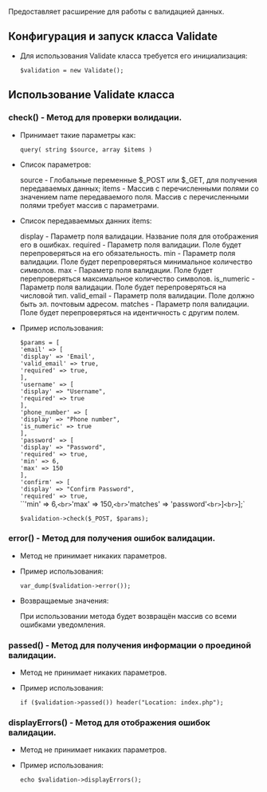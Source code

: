 Предоставляет расширение для работы с валидацией данных.

## Конфигурация и запуск класса Validate

- Для использования Validate класса требуется его инициализация:

  `$validation = new Validate();`

## Использование Validate класса

### check() - Метод для проверки волидации.

- Принимает такие параметры как:

  `query( string $source, array $items )`

- Список параметров:

  source - Глобальные переменные $_POST или $\_GET, для получения передаваемых данных;
  items - Массив с перечисленными полями со значением name передаваемого поля. Массив с перечисленными полями требует массив с параметрами.

- Список передаваеммых данних items:

  display - Параметр поля валидации. Название поля для отображения его в ошибках.
  required - Параметр поля валидации. Поле будет перепроверяться на его обязательность.
  min - Параметр поля валидации. Поле будет перепроверяться минимальное количество символов.
  max - Параметр поля валидации. Поле будет перепроверяться максимальное количество символов.
  is_numeric - Параметр поля валидации. Поле будет перепроверяться на числовой тип.
  valid_email - Параметр поля валидации. Поле должно быть эл. почтовым адресом.
  matches - Параметр поля валидации. Поле будет перепроверяться на идентичность с другим полем.

- Пример использования:

  `$params = [`<br>
  `'email' => [`<br>
  `'display' => 'Email',`<br>
  `'valid_email' => true,`<br>
  `'required' => true,`<br>
  `],`<br>
  `'username' => [`<br>
  `'display' => "Username",`<br>
  `'required' => true`<br>
  `],`<br>
  `'phone_number' => [`<br>
  `'display' => "Phone number",`<br>
  `'is_numeric' => true`<br>
  `],`<br>
  `'password' => [`<br>
  `'display' => "Password",`<br>
  `'required' => true,`<br>
  `'min' => 6,`<br>
  `'max' => 150`<br>
  `],`<br>
  `'confirm' => [`<br>
  `'display' => "Confirm Password",`<br>
  `'required' => true,`<br>
  ``'min' => 6,`<br>`'max' => 150,`<br>`'matches' => 'password'`<br>`]`<br>`];`<br>

  `$validation->check($_POST, $params);`

### error() - Метод для получения ошибок валидации.

- Метод не принимает никаких параметров.

- Пример использования:

  `var_dump($validation->error());`

- Возвращаемые значения:

  При использовании метода будет возвращён массив со всеми ошибками уведомления.

### passed() - Метод для получения информации о проединой валидации.

- Метод не принимает никаких параметров.

- Пример использования:

  `if ($validation->passed()) header("Location: index.php");`

### displayErrors() - Метод для отображения ошибок валидации.

- Метод не принимает никаких параметров.

- Пример использования:

  `echo $validation->displayErrors();`
